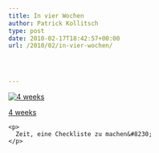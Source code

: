 ```yaml
---
title: In vier Wochen
author: Patrick Kollitsch
type: post
date: 2010-02-17T18:42:57+00:00
url: /2010/02/in-vier-wochen/




---
```

<div class="media image">
  <a href="http://www.flickr.com/photos/schreibblogade/4366839987/" title="4 weeks"><img src="//farm5.static.flickr.com/4064/4366839987_8f659c26e3.jpg" alt="4 weeks" /></p> 
  
  <p>
    4 weeks
  </p>
  
  <p>
    </a></div> 
    
    <p>
      Zeit, eine Checkliste zu machen&#8230;
    </p>
